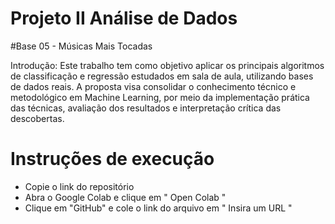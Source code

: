 # Projeto II Análise de Dados

#Base 05 - Músicas Mais Tocadas

Introdução: Este trabalho tem como objetivo aplicar os principais algoritmos de classificação e regressão estudados em sala de aula, utilizando bases de dados reais. A proposta visa consolidar o conhecimento técnico e metodológico em Machine Learning, por meio da implementação prática das técnicas, avaliação dos resultados e interpretação crítica das descobertas.

# Instruções de execução

- Copie o link do repositório
- Abra o Google Colab e clique em " Open Colab "
- Clique em "GitHub" e cole o link do arquivo em " Insira um URL "
